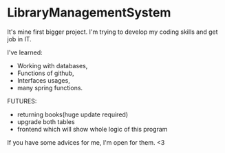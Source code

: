 # LibraryManagementSystem

It's mine first bigger project.
I'm trying to develop my coding skills and get job in IT.

I've learned:
  - Working with databases,
  - Functions of github,
  - Interfaces usages,
  - many spring functions.
  
  
  
FUTURES: 
  - returning books(huge update required)
  - upgrade both tables
  - frontend which will show whole logic of this program
  
  
If you have some advices for me, I'm open for them.
<3

